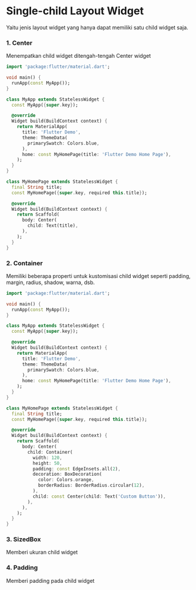 # Single-child Layout Widget
Yaitu jenis layout widget yang hanya dapat memiliki satu child widget saja.
### 1. Center
Menempatkan child widget ditengah-tengah Center widget

```dart
import 'package:flutter/material.dart';

void main() {
  runApp(const MyApp());
}

class MyApp extends StatelessWidget {
  const MyApp({super.key});

  @override
  Widget build(BuildContext context) {
    return MaterialApp(
      title: 'Flutter Demo',
      theme: ThemeData(
        primarySwatch: Colors.blue,
      ),
      home: const MyHomePage(title: 'Flutter Demo Home Page'),
    );
  }
}

class MyHomePage extends StatelessWidget {
  final String title;
  const MyHomePage({super.key, required this.title});

  @override
  Widget build(BuildContext context) {
    return Scaffold(
      body: Center(
        child: Text(title),
      ),
    );
  }
}

```


### 2. Container
Memiliki beberapa properti untuk kustomisasi child widget seperti padding, margin, radius, shadow, warna, dsb.
```dart
import 'package:flutter/material.dart';

void main() {
  runApp(const MyApp());
}

class MyApp extends StatelessWidget {
  const MyApp({super.key});

  @override
  Widget build(BuildContext context) {
    return MaterialApp(
      title: 'Flutter Demo',
      theme: ThemeData(
        primarySwatch: Colors.blue,
      ),
      home: const MyHomePage(title: 'Flutter Demo Home Page'),
    );
  }
}

class MyHomePage extends StatelessWidget {
  final String title;
  const MyHomePage({super.key, required this.title});

  @override
  Widget build(BuildContext context) {
    return Scaffold(
      body: Center(
        child: Container(
          width: 120,
          height: 50,
          padding: const EdgeInsets.all(2),
          decoration: BoxDecoration(
            color: Colors.orange,
            borderRadius: BorderRadius.circular(12),
          ),
          child: const Center(child: Text('Custom Button')),
        ),
      ),
    );
  }
}

```
### 3. SizedBox
Memberi ukuran child widget

### 4. Padding
Memberi padding pada child widget

